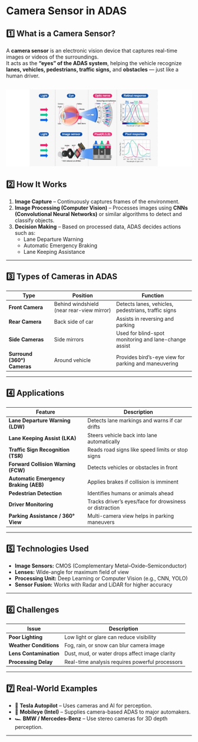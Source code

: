 # Camera Sensor in ADAS

## 1️⃣ What is a Camera Sensor?

A **camera sensor** is an electronic vision device that captures real-time images or videos of the surroundings.  
It acts as the **“eyes” of the ADAS system**, helping the vehicle recognize **lanes, vehicles, pedestrians, traffic signs,** and **obstacles** — just like a human driver.

![image alt](Images/IMG_20251019_122101.jpg)
---

## 2️⃣ How It Works

1. **Image Capture** – Continuously captures frames of the environment.  
2. **Image Processing (Computer Vision)** – Processes images using **CNNs (Convolutional Neural Networks)** or similar algorithms to detect and classify objects.  
3. **Decision Making** – Based on processed data, ADAS decides actions such as:
   - Lane Departure Warning  
   - Automatic Emergency Braking  
   - Lane Keeping Assistance  

---

## 3️⃣ Types of Cameras in ADAS

| Type | Position | Function |
|------|-----------|-----------|
| **Front Camera** | Behind windshield (near rear-view mirror) | Detects lanes, vehicles, pedestrians, traffic signs |
| **Rear Camera** | Back side of car | Assists in reversing and parking |
| **Side Cameras** | Side mirrors | Used for blind-spot monitoring and lane-change assist |
| **Surround (360°) Cameras** | Around vehicle | Provides bird’s-eye view for parking and maneuvering |

---

## 4️⃣ Applications

| Feature | Description |
|----------|-------------|
| **Lane Departure Warning (LDW)** | Detects lane markings and warns if car drifts |
| **Lane Keeping Assist (LKA)** | Steers vehicle back into lane automatically |
| **Traffic Sign Recognition (TSR)** | Reads road signs like speed limits or stop signs |
| **Forward Collision Warning (FCW)** | Detects vehicles or obstacles in front |
| **Automatic Emergency Braking (AEB)** | Applies brakes if collision is imminent |
| **Pedestrian Detection** | Identifies humans or animals ahead |
| **Driver Monitoring** | Tracks driver’s eyes/face for drowsiness or distraction |
| **Parking Assistance / 360° View** | Multi-camera view helps in parking maneuvers |

---

## 5️⃣ Technologies Used

- **Image Sensors:** CMOS (Complementary Metal–Oxide–Semiconductor)  
- **Lenses:** Wide-angle for maximum field of view  
- **Processing Unit:** Deep Learning or Computer Vision (e.g., CNN, YOLO)  
- **Sensor Fusion:** Works with Radar and LiDAR for higher accuracy  

---

## 6️⃣ Challenges

| Issue | Description |
|--------|--------------|
| **Poor Lighting** | Low light or glare can reduce visibility |
| **Weather Conditions** | Fog, rain, or snow can blur camera image |
| **Lens Contamination** | Dust, mud, or water drops affect image clarity |
| **Processing Delay** | Real-time analysis requires powerful processors |

---

## 7️⃣ Real-World Examples

- 🚗 **Tesla Autopilot** – Uses cameras and AI for perception.  
- 🧠 **Mobileye (Intel)** – Supplies camera-based ADAS to major automakers.  
- 🏎️ **BMW / Mercedes-Benz** – Use stereo cameras for 3D depth perception.

---


